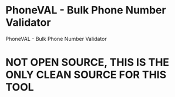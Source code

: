 # PhoneVAL - Bulk Phone Number Validator
PhoneVAL - Bulk Phone Number Validator

<h1>NOT OPEN SOURCE, THIS IS THE ONLY CLEAN SOURCE FOR THIS TOOL</h1>
